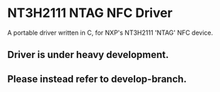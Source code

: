 # NT3H2111 NTAG NFC Driver
A portable driver written in C, for NXP's NT3H2111 'NTAG' NFC device.

## Driver is under heavy development.
## Please instead refer to develop-branch.
